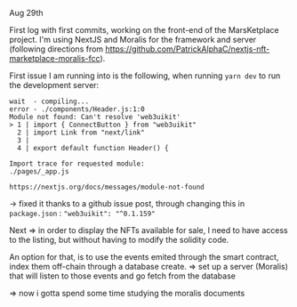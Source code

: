 Aug 29th

First log with first commits, working on the front-end of the MarsKetplace project.
I'm using NextJS and Moralis for the framework and server (following directions from https://github.com/PatrickAlphaC/nextjs-nft-marketplace-moralis-fcc).

First issue I am running into is the following, when running `yarn dev` to run the development server:

```
wait  - compiling...
error - ./components/Header.js:1:0
Module not found: Can't resolve 'web3uikit'
> 1 | import { ConnectButton } from "web3uikit"
  2 | import Link from "next/link"
  3 |
  4 | export default function Header() {

Import trace for requested module:
./pages/_app.js

https://nextjs.org/docs/messages/module-not-found
```

-> fixed it thanks to a github issue post, through changing this in `package.json` : `"web3uikit": "^0.1.159"`

Next => in order to display the NFTs available for sale, I need to have access to the listing, but without having to modify the solidity code.

An option for that, is to use the events emited through the smart contract, index them off-chain through a database create.
=> set up a server (Moralis) that will listen to those events and go fetch from the database

=> now i gotta spend some time studying the moralis documents
